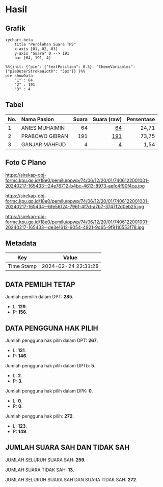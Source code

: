 # Hasil

## Grafik

```mermaid
xychart-beta
    title "Perolehan Suara TPS"
    x-axis [01, 02, 03]
    y-axis "Suara" 0 --> 191
    bar [64, 191, 4]
```

```mermaid
%%{init: {"pie": {"textPosition": 0.5}, "themeVariables": {"pieOuterStrokeWidth": "5px"}} }%%
pie showData
    "1" : 64
    "2" : 191
    "3" : 4
```

## Tabel

| No. | Nama Paslon    | Suara | Suara (raw) | Persentase |
|:--- |:-------------- | -----:| -----------:| ----------:|
| 1   | ANIES MUHAIMIN | 64    | [64][p-1]   | 24,71      |
| 2   | PRABOWO GIBRAN | 191   | [191][p-2]  | 73,75      |
| 3   | GANJAR MAHFUD  | 4     | [4][p-3]    | 1,54       |


[p-1]: https://github.com/gigit-pemilu/pemilu-2024-74-sulawesi-tenggara/blob/main/pilpres/hitung-suara/sub/74-sulawesi-tenggara/sub/06-bombana/sub/12-poleang-tenggara/sub/2001-larete/sub/001-tps/sub/paslon-1.txt
[p-2]: https://github.com/gigit-pemilu/pemilu-2024-74-sulawesi-tenggara/blob/main/pilpres/hitung-suara/sub/74-sulawesi-tenggara/sub/06-bombana/sub/12-poleang-tenggara/sub/2001-larete/sub/001-tps/sub/paslon-2.txt
[p-3]: https://github.com/gigit-pemilu/pemilu-2024-74-sulawesi-tenggara/blob/main/pilpres/hitung-suara/sub/74-sulawesi-tenggara/sub/06-bombana/sub/12-poleang-tenggara/sub/2001-larete/sub/001-tps/sub/paslon-3.txt

## Foto C Plano

https://sirekap-obj-formc.kpu.go.id/18e0/pemilu/ppwp/74/06/12/20/01/7406122001001-20240217-165433--24e76712-b4bc-4613-8973-aefc4f90f4ca.jpg

https://sirekap-obj-formc.kpu.go.id/18e0/pemilu/ppwp/74/06/12/20/01/7406122001001-20240217-165434--6fe56124-796f-4f7d-a7b7-3747f2d0eb25.jpg

https://sirekap-obj-formc.kpu.go.id/18e0/pemilu/ppwp/74/06/12/20/01/7406122001001-20240217-165433--de3e1612-9054-4921-9d65-9f9110553f78.jpg


## Metadata

| Key        | Value               |
| ---------- | ------------------- |
| Time Stamp | 2024-02-24 22:31:28 |


## DATA PEMILIH TETAP

Jumlah pemilih dalam DPT: **285**.
 * L: **129**.
 * P: **156**.

## DATA PENGGUNA HAK PILIH

Jumlah pengguna hak pilih dalam DPT: **267**.
 * L: **121**.
 * P: **146**.

Jumlah pengguna hak pilih dalam DPTb: **5**.
 * L: **2**.
 * P: **3**.

Jumlah pengguna hak pilih dalam DPK: **0**.
 * L: **0**.
 * P: **0**.

Jumlah pengguna hak pilih: **272**.
 * L: **123**.
 * P: **149**.

## JUMLAH SUARA SAH DAN TIDAK SAH

JUMLAH SELURUH SUARA SAH: **259**.

JUMLAH SUARA TIDAK SAH: **13**.

JUMLAH SELURUH SUARA SAH DAN SUARA TIDAK SAH: **272**.


